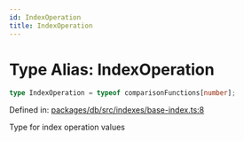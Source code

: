 ```yaml
---
id: IndexOperation
title: IndexOperation
---
```


<!-- DO NOT EDIT: this page is autogenerated from the type comments -->

# Type Alias: IndexOperation

```ts
type IndexOperation = typeof comparisonFunctions[number];
```

Defined in: [packages/db/src/indexes/base-index.ts:8](https://github.com/TanStack/db/blob/main/packages/db/src/indexes/base-index.ts#L8)

Type for index operation values
